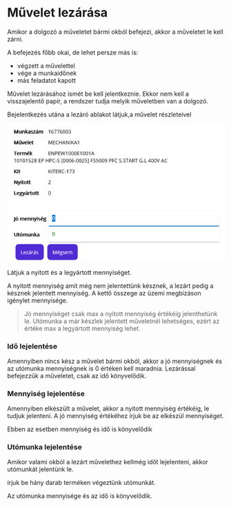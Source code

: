 # Művelet lezárása

Amikor a dolgozó a műveletet bármi okból befejezi, akkor a műveletet le kell zárni.

A befejezés főbb okai, de lehet persze más is:
- végzett a művelettel
- vége a munkaidőnek
- más feladatot kapott

Művelet lezárásához ismét be kell jelentkeznie. Ekkor nem kell a visszajelentő papír, a rendszer tudja melyik műveletben van a dolgozó.

Bejelentkezés utána a lezáró ablakot látjuk,a művelet részleteivel

![alt text](image-21.png)

Látjuk a nyitott és a legyártott mennyiséget.

A nyitott mennyiség amit még nem jelentettünk késznek, a lezárt pedig a késznek jelentett mennyiség. A kettő összege az üzemi megbízáson igénylet mennyisége.

> Jó mennyiséget csak max a nyitott mennyiség értékéig jelenthetünk le.
> Utómunka a már készlek jelentett műveletnél lehetséges, ezért az értéke max a legyártott mennyiség lehet.

### Idő lejelentése

Amennyiben nincs kész a művelet bármi okból, akkor a jó mennyiségnek és az utómunka mennyiségnek is 0 értéken kell maradnia.
Lezárással befejezzük a műveletet, csak az idő könyvelődik.

### Mennyiség lejelentése

Amennyiben elkészült a művelet, akkor a nyitott mennyiség értékéig, le tudjuk jelenteni. A jó mennyiség értékéhez írjuk be az elkészül mennyiséget.

Ebben az esetben mennyiség és idő is könyvelődik

### Utómunka lejelentése

Amikor valami okból a lezárt művelethez kellmég időt lejelenteni, akkor utómunkát jelentünk le.

írjuk be hány darab terméken végeztünk utómunkát.

Az utómunka mennyisége és az idő is könyvelődik.